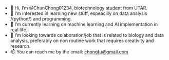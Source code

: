 - 👋 Hi, I’m @ChunChong01234, biotechnology student from UTAR. 
- 👀 I’m interested in learning new stuff, espeacilly on data analysis /(python/) and programming. 
- 🌱 I’m currently learning on machine learning and AI implementation in real life. 
- 💞️ I’m looking towards colaboration/job that is related to biology and data analysis, preferably on non routine work that requires creativity and research.
- 📫 You can reach me by the email: chongfu@gmail.com

